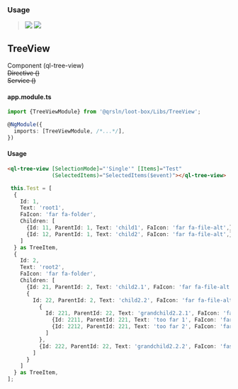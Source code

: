 ### Usage

> [![](https://img.shields.io/badge/Main-readme-white)](../../readme.md)
> [![](https://img.shields.io/badge/readme-white)](readme.md)

## TreeView

Component (ql-tree-view)  
~~Directive ()~~  
~~Service ()~~

#### app.module.ts

```typescript
import {TreeViewModule} from '@qrsln/loot-box/Libs/TreeView';

@NgModule({
  imports: [TreeViewModule, /*...*/],
})
```  

#### Usage

```html
<ql-tree-view [SelectionMode]="'Single'" [Items]="Test"
              (SelectedItems)="SelectedItems($event)"></ql-tree-view>
``` 

```typescript
 this.Test = [
  {
    Id: 1,
    Text: 'root1',
    FaIcon: 'far fa-folder',
    Children: [
      {Id: 11, ParentId: 1, Text: 'child1', FaIcon: 'far fa-file-alt',},
      {Id: 12, ParentId: 1, Text: 'child2', FaIcon: 'far fa-file-alt',}
    ]
  } as TreeItem,
  {
    Id: 2,
    Text: 'root2',
    FaIcon: 'far fa-folder',
    Children: [
      {Id: 21, ParentId: 2, Text: 'child2.1', FaIcon: 'far fa-file-alt', Children: []},
      {
        Id: 22, ParentId: 2, Text: 'child2.2', FaIcon: 'far fa-file-alt', Expanded: false, Children: [
          {
            Id: 221, ParentId: 22, Text: 'grandchild2.2.1', FaIcon: 'fas fa-pencil-alt', Children: [
              {Id: 2211, ParentId: 221, Text: 'too far 1', FaIcon: 'far fa-check-square',},
              {Id: 2212, ParentId: 221, Text: 'too far 2', FaIcon: 'far fa-check-square',}
            ]
          },
          {Id: 222, ParentId: 22, Text: 'grandchild2.2.2', FaIcon: 'fas fa-pencil-alt'}
        ]
      }
    ]
  } as TreeItem,
];
``` 

